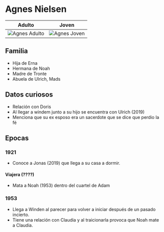 # Agnes Nielsen

| Adulto | Joven
| --- | ---
| <img src="https://vignette.wikia.nocookie.net/dark-netflix/images/5/57/Profile_-_Agnes.jpg/revision/latest/scale-to-width-down/350?cb=20180113194901" alt="Agnes Adulto"> | <img src="https://vignette.wikia.nocookie.net/dark-netflix/images/e/e8/Agnes_nielsen_1921.png/revision/latest?cb=20190701113843" alt="Agnes Joven">

## Familia

* Hija de Erna
* Hermana de Noah
* Madre de Tronte
* Abuela de Ulrich, Mads

## Datos curiosos

* Relación con Doris
* Al llegar a windem junto a su hijo se encuentra con Ulrich (2019)
* Menciona que su ex esposo era un sacerdote que se dice que perdio la fé

## Epocas

### 1921

* Conoce a Jonas (2019) que llega a su casa a dormir.

#### Viajera (????)
* Mata a Noah (1953) dentro del cuartel de Adam

### 1953

* Llega a Winden al parecer para volver a iniciar después de un pasado incierto.
* Tiene una relación con Claudia y al traicionarla provoca que Noah mate a Claudia.